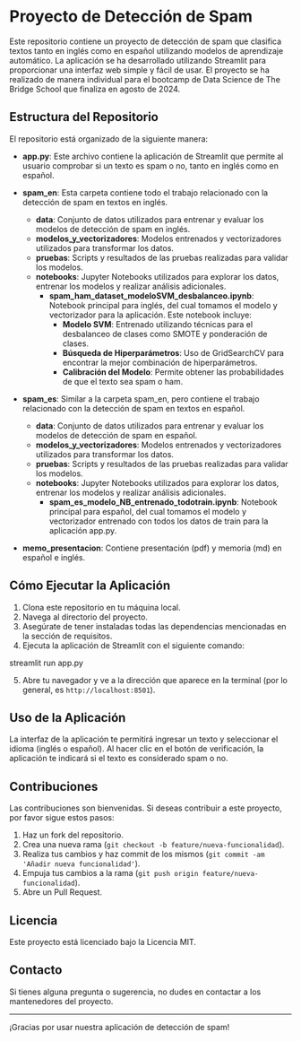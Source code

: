 # Proyecto de Detección de Spam

Este repositorio contiene un proyecto de detección de spam que clasifica textos tanto en inglés como en español utilizando modelos de aprendizaje automático. La aplicación se ha desarrollado utilizando Streamlit para proporcionar una interfaz web simple y fácil de usar. El proyecto se ha realizado de manera individual para el bootcamp de Data Science de The Bridge School que finaliza en agosto de 2024.

## Estructura del Repositorio

El repositorio está organizado de la siguiente manera:

- **app.py**: Este archivo contiene la aplicación de Streamlit que permite al usuario comprobar si un texto es spam o no, tanto en inglés como en español.
  
- **spam_en**: Esta carpeta contiene todo el trabajo relacionado con la detección de spam en textos en inglés.
  - **data**: Conjunto de datos utilizados para entrenar y evaluar los modelos de detección de spam en inglés.
  - **modelos_y_vectorizadores**: Modelos entrenados y vectorizadores utilizados para transformar los datos.
  - **pruebas**: Scripts y resultados de las pruebas realizadas para validar los modelos.
  - **notebooks**: Jupyter Notebooks utilizados para explorar los datos, entrenar los modelos y realizar análisis adicionales.
    - **spam_ham_dataset_modeloSVM_desbalanceo.ipynb**: Notebook principal para inglés, del cual tomamos el modelo y vectorizador para la aplicación. Este notebook incluye:
      - **Modelo SVM**: Entrenado utilizando técnicas para el desbalanceo de clases como SMOTE y ponderación de clases.
      - **Búsqueda de Hiperparámetros**: Uso de GridSearchCV para encontrar la mejor combinación de hiperparámetros.
      - **Calibración del Modelo**: Permite obtener las probabilidades de que el texto sea spam o ham.

- **spam_es**: Similar a la carpeta spam_en, pero contiene el trabajo relacionado con la detección de spam en textos en español.
  - **data**: Conjunto de datos utilizados para entrenar y evaluar los modelos de detección de spam en español.
  - **modelos_y_vectorizadores**: Modelos entrenados y vectorizadores utilizados para transformar los datos.
  - **pruebas**: Scripts y resultados de las pruebas realizadas para validar los modelos.
  - **notebooks**: Jupyter Notebooks utilizados para explorar los datos, entrenar los modelos y realizar análisis adicionales.
    - **spam_es_modelo_NB_entrenado_todotrain.ipynb**: Notebook principal para español, del cual tomamos el modelo y vectorizador entrenado con todos los datos de train para la aplicación app.py.
      
- **memo_presentacion**: Contiene presentación (pdf) y memoria (md) en español e inglés.


## Cómo Ejecutar la Aplicación

1. Clona este repositorio en tu máquina local.
2. Navega al directorio del proyecto.
3. Asegúrate de tener instaladas todas las dependencias mencionadas en la sección de requisitos.
4. Ejecuta la aplicación de Streamlit con el siguiente comando:


streamlit run app.py


5. Abre tu navegador y ve a la dirección que aparece en la terminal (por lo general, es `http://localhost:8501`).

## Uso de la Aplicación

La interfaz de la aplicación te permitirá ingresar un texto y seleccionar el idioma (inglés o español). Al hacer clic en el botón de verificación, la aplicación te indicará si el texto es considerado spam o no.

## Contribuciones

Las contribuciones son bienvenidas. Si deseas contribuir a este proyecto, por favor sigue estos pasos:

1. Haz un fork del repositorio.
2. Crea una nueva rama (`git checkout -b feature/nueva-funcionalidad`).
3. Realiza tus cambios y haz commit de los mismos (`git commit -am 'Añadir nueva funcionalidad'`).
4. Empuja tus cambios a la rama (`git push origin feature/nueva-funcionalidad`).
5. Abre un Pull Request.

## Licencia

Este proyecto está licenciado bajo la Licencia MIT. 

## Contacto

Si tienes alguna pregunta o sugerencia, no dudes en contactar a los mantenedores del proyecto.

---

¡Gracias por usar nuestra aplicación de detección de spam!
